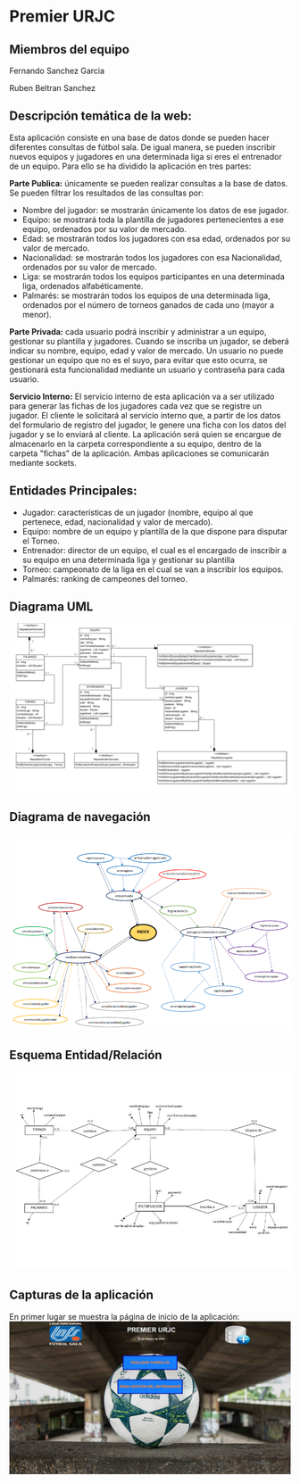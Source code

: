 # Premier URJC
## Miembros del equipo
Fernando Sanchez Garcia

Ruben Beltran Sanchez
## Descripción temática de la web:
Esta aplicación consiste en una base de datos donde se pueden hacer diferentes consultas de fútbol sala. De igual manera, se pueden inscribir nuevos equipos y jugadores en una determinada liga si eres el entrenador de un equipo. Para ello se ha dividido la aplicación en tres partes:

 **Parte Publica:** únicamente se pueden realizar consultas a la base de datos. Se pueden filtrar los resultados de las consultas por:
  -	Nombre del jugador: se mostrarán únicamente los datos de ese jugador.
  -	Equipo: se mostrará toda la plantilla de jugadores pertenecientes a ese equipo, ordenados por su valor de mercado.
  -	Edad: se mostrarán todos los jugadores con esa edad, ordenados por su valor de mercado.
  -	Nacionalidad: se mostrarán todos los jugadores con esa Nacionalidad, ordenados por su valor de mercado.
  -	Liga: se mostrarán todos los equipos participantes en una determinada liga, ordenados alfabéticamente.
  - Palmarés: se mostrarán todos los equipos de una determinada liga, ordenados por el número de torneos ganados de cada uno (mayor a menor).

**Parte Privada:** cada usuario podrá inscribir y administrar a un equipo, gestionar su plantilla y jugadores. Cuando se inscriba un jugador, se deberá indicar su nombre, equipo, edad y valor de mercado.
Un usuario no puede gestionar un equipo que no es el suyo, para evitar que esto ocurra, se gestionará esta funcionalidad mediante un usuario y contraseña para cada usuario.

**Servicio Interno:** El servicio interno de esta aplicación va a ser utilizado para generar las fichas de los jugadores cada vez que se registre un jugador. El cliente le solicitará al servicio interno que, a partir de los datos del formulario de registro del jugador, le genere una ficha con los datos del jugador y se lo enviará al cliente. La aplicación será quien se encargue de almacenarlo en la carpeta correspondiente a su equipo, dentro de la carpeta "fichas" de la aplicación. Ambas aplicaciones se comunicarán mediante sockets.
## Entidades Principales:
  - Jugador: características de un jugador (nombre, equipo al que pertenece, edad, nacionalidad y valor de mercado).
  -  Equipo: nombre de un equipo y plantilla de la que dispone para disputar el Torneo.
  - Entrenador: director de un equipo, el cual es el encargado de inscribir a su equipo en una determinada liga y gestionar su plantilla
  - Torneo: campeonato de la liga en el cual se van a inscribir los equipos.
  - Palmarés: ranking de campeones del torneo.
## Diagrama UML
![ClassDiagram](ClassDiagram.png)
## Diagrama de navegación
![diagrama_navegacion](diagrama_navegacion.png)
## Esquema Entidad/Relación
![Entidad_Relacion](Entidad_Relacion.png)
## Capturas de la aplicación
En primer lugar se muestra la página de inicio de la aplicación:
![P1](P1.png)
